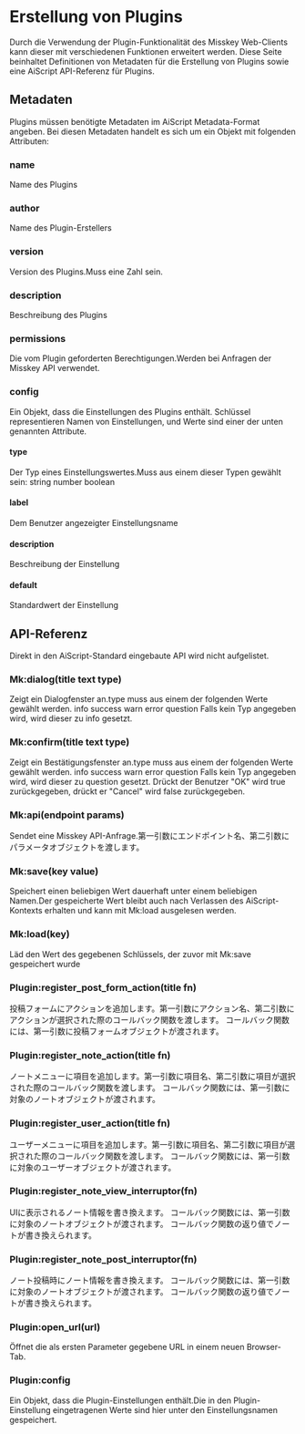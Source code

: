# Erstellung von Plugins
Durch die Verwendung der Plugin-Funktionalität des Misskey Web-Clients kann dieser mit verschiedenen Funktionen erweitert werden. Diese Seite beinhaltet Definitionen von Metadaten für die Erstellung von Plugins sowie eine AiScript API-Referenz für Plugins.

## Metadaten
Plugins müssen benötigte Metadaten im AiScript Metadata-Format angeben. Bei diesen Metadaten handelt es sich um ein Objekt mit folgenden Attributen:

### name
Name des Plugins

### author
Name des Plugin-Erstellers

### version
Version des Plugins.Muss eine Zahl sein.

### description
Beschreibung des Plugins

### permissions
Die vom Plugin geforderten Berechtigungen.Werden bei Anfragen der Misskey API verwendet.

### config
Ein Objekt, dass die Einstellungen des Plugins enthält. Schlüssel representieren Namen von Einstellungen, und Werte sind einer der unten genannten Attribute.

#### type
Der Typ eines Einstellungswertes.Muss aus einem dieser Typen gewählt sein: string number boolean

#### label
Dem Benutzer angezeigter Einstellungsname

#### description
Beschreibung der Einstellung

#### default
Standardwert der Einstellung

## API-Referenz
Direkt in den AiScript-Standard eingebaute API wird nicht aufgelistet.

### Mk:dialog(title text type)
Zeigt ein Dialogfenster an.type muss aus einem der folgenden Werte gewählt werden. info success warn error question Falls kein Typ angegeben wird, wird dieser zu info gesetzt.

### Mk:confirm(title text type)
Zeigt ein Bestätigungsfenster an.type muss aus einem der folgenden Werte gewählt werden. info success warn error question Falls kein Typ angegeben wird, wird dieser zu question gesetzt. Drückt der Benutzer "OK" wird true zurückgegeben, drückt er "Cancel" wird false zurückgegeben.

### Mk:api(endpoint params)
Sendet eine Misskey API-Anfrage.第一引数にエンドポイント名、第二引数にパラメータオブジェクトを渡します。

### Mk:save(key value)
Speichert einen beliebigen Wert dauerhaft unter einem beliebigen Namen.Der gespeicherte Wert bleibt auch nach Verlassen des AiScript-Kontexts erhalten und kann mit Mk:load ausgelesen werden.

### Mk:load(key)
Läd den Wert des gegebenen Schlüssels, der zuvor mit Mk:save gespeichert wurde

### Plugin:register_post_form_action(title fn)
投稿フォームにアクションを追加します。第一引数にアクション名、第二引数にアクションが選択された際のコールバック関数を渡します。 コールバック関数には、第一引数に投稿フォームオブジェクトが渡されます。

### Plugin:register_note_action(title fn)
ノートメニューに項目を追加します。第一引数に項目名、第二引数に項目が選択された際のコールバック関数を渡します。 コールバック関数には、第一引数に対象のノートオブジェクトが渡されます。

### Plugin:register_user_action(title fn)
ユーザーメニューに項目を追加します。第一引数に項目名、第二引数に項目が選択された際のコールバック関数を渡します。 コールバック関数には、第一引数に対象のユーザーオブジェクトが渡されます。

### Plugin:register_note_view_interruptor(fn)
UIに表示されるノート情報を書き換えます。 コールバック関数には、第一引数に対象のノートオブジェクトが渡されます。 コールバック関数の返り値でノートが書き換えられます。

### Plugin:register_note_post_interruptor(fn)
ノート投稿時にノート情報を書き換えます。 コールバック関数には、第一引数に対象のノートオブジェクトが渡されます。 コールバック関数の返り値でノートが書き換えられます。

### Plugin:open_url(url)
Öffnet die als ersten Parameter gegebene URL in einem neuen Browser-Tab.

### Plugin:config
Ein Objekt, dass die Plugin-Einstellungen enthält.Die in den Plugin-Einstellung eingetragenen Werte sind hier unter den Einstellungsnamen gespeichert.
